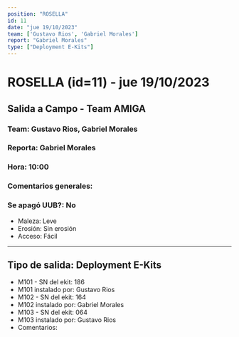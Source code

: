 ```yaml
---
position: "ROSELLA"
id: 11
date: "jue 19/10/2023"
team: ['Gustavo Rios', 'Gabriel Morales']
report: "Gabriel Morales"
type: ["Deployment E-Kits"]
---
```


# ROSELLA (id=11) - jue 19/10/2023
## Salida a Campo - Team AMIGA
### Team: Gustavo Rios, Gabriel Morales
### Reporta: Gabriel Morales
### Hora: 10:00
### Comentarios generales: 
### Se apagó UUB?: No 
- Maleza: Leve
- Erosión: Sin erosión
- Acceso: Fácil

---------
## Tipo de salida: Deployment E-Kits
   - M101 - SN del ekit: 186
   - M101 instalado por: Gustavo Rios
   - M102 - SN del ekit: 164
   - M102 instalado por: Gabriel Morales
   - M103 - SN del ekit: 064
   - M103 instalado por: Gustavo Rios
   - Comentarios: 
